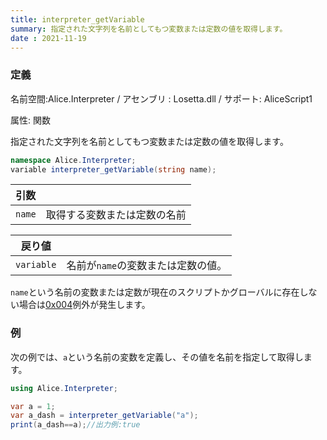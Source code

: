 ```yaml
---
title: interpreter_getVariable
summary: 指定された文字列を名前としてもつ変数または定数の値を取得します。
date : 2021-11-19
---
```

### 定義
名前空間:Alice.Interpreter / アセンブリ : Losetta.dll / サポート: AliceScript1

属性: 関数

指定された文字列を名前としてもつ変数または定数の値を取得します。

```cs title="AliceScript"
namespace Alice.Interpreter;
variable interpreter_getVariable(string name);
```

|引数| |
|-|-|
|`name`|取得する変数または定数の名前|

|戻り値| |
|-|-|
|`variable`|名前が`name`の変数または定数の値。|

`name`という名前の変数または定数が現在のスクリプトかグローバルに存在しない場合は[0x004](../../../general/exception.md)例外が発生します。

### 例
次の例では、`a`という名前の変数を定義し、その値を名前を指定して取得します。

```cs title="AliceScript"
using Alice.Interpreter;

var a = 1;
var a_dash = interpreter_getVariable("a");
print(a_dash==a);//出力例:true
```